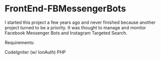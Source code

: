 # FrontEnd-FBMessengerBots

I started this project a few years ago and never finished because another project turned to be a priority.
It was thought to manage and monitor Facebook Messenger Bots and Instagram Targeted Search.

Requirements:

CodeIgniter (w/ IonAuth)
PHP
 
